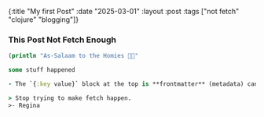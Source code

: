 {:title "My first Post"
 :date "2025-03-01"
 :layout :post
 :tags  ["not fetch" "clojure" "blogging"]}

### This Post Not Fetch Enough

```clojure
(println "As-Salaam to the Homies 🖖🏾"

some stuff happened

- The `{:key value}` block at the top is **frontmatter** (metadata) can you see it?

> Stop trying to make fetch happen.
>- Regina
